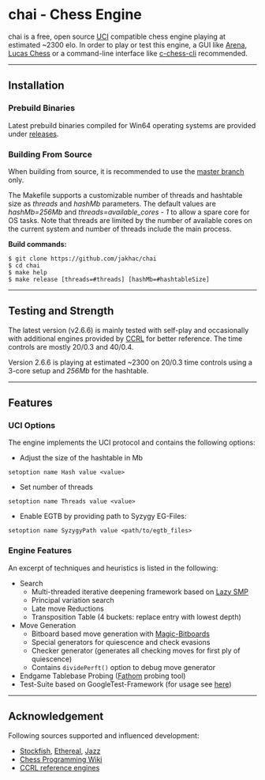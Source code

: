 # chai - Chess Engine

chai is a free, open source [UCI](http://wbec-ridderkerk.nl/html/UCIProtocol.html) compatible chess engine playing at estimated ~2300 elo. In order to play or test this engine, a GUI like [Arena](http://www.playwitharena.de/), [Lucas Chess](https://lucaschess.pythonanywhere.com/) or a command-line interface like [c-chess-cli](https://github.com/lucasart/c-chess-cli) recommended.

---

## Installation

### Prebuild Binaries

Latest prebuild binaries compiled for Win64 operating systems are provided under [releases](https://github.com/jakhac/chai/releases).

###  Building From Source

When building from source, it is recommended to use the [master branch](https://github.com/jakhac/chai/tree/master) only.

The Makefile supports a customizable number of threads and hashtable size as *threads* and *hashMb* parameters. The default values are *hashMb=256Mb* and *threads=available_cores - 1* to allow a spare core for OS tasks. Note that threads are limited by the number of available cores on the current system and number of threads include the main process.

**Build commands:**
```
$ git clone https://github.com/jakhac/chai
$ cd chai
$ make help
$ make release [threads=#threads] [hashMb=#hashtableSize]
```

---

## Testing and Strength

The latest version (v2.6.6) is mainly tested with self-play and occasionally with additional engines provided by [CCRL](https://ccrl.chessdom.com/ccrl/4040/) for better reference. The time controls are mostly 20/0.3 and 40/0.4.

Version 2.6.6 is playing at estimated ~2300 on 20/0.3 time controls using a 3-core setup and *256Mb* for the hashtable.

---

## Features

### UCI Options

The engine implements the UCI protocol and contains the following options:

- Adjust the size of the hashtable in Mb

```
setoption name Hash value <value>
```

- Set number of threads

```
setoption name Threads value <value>
```

- Enable EGTB by providing path to Syzygy EG-Files: 

```
setoption name SyzygyPath value <path/to/egtb_files>
```

### Engine Features

An excerpt of techniques and heuristics is listed in the following:

- Search
  - Multi-threaded iterative deepening framework based on [Lazy SMP](https://www.chessprogramming.org/Lazy_SMP)
  - Principal variation search
  - Late move Reductions
  - Transposition Table (4 buckets: replace entry with lowest depth)
- Move Generation
  - Bitboard based move generation with [Magic-Bitboards](http://pradu.us/old/Nov27_2008/Buzz/research/magic/Bitboards.pdf)
  - Special generators for quiescence and check evasions
  - Checker generator (generates all checking moves for first ply of quiescence)
  - Contains `dividePerft()` option to debug move generator
- Endgame Tablebase Probing ([Fathom](https://github.com/jdart1/Fathom) probing tool)
- Test-Suite based on GoogleTest-Framework (for usage see [here](https://github.com/google/googletest))

---

## Acknowledgement

Following sources supported and influenced development:

- [Stockfish](https://github.com/official-stockfish/Stockfish), [Ethereal](https://github.com/AndyGrant/Ethereal), [Jazz](https://www.chessprogramming.org/Jazz)
- [Chess Programming Wiki](https://www.chessprogramming.org/Main_Page)
- [CCRL reference engines](http://ccrl.chessdom.com/ccrl/404/)
